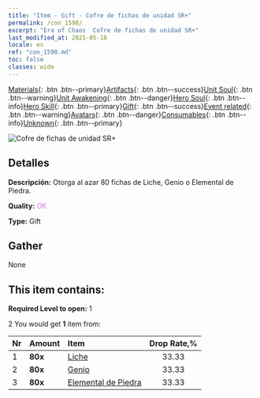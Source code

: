 ```yaml
---
title: "Item - Gift - Cofre de fichas de unidad SR+"
permalink: /con_1598/
excerpt: "Era of Chaos  Cofre de fichas de unidad SR+"
last_modified_at: 2021-05-18
locale: es
ref: "con_1598.md"
toc: false
classes: wide
---
```

 [Materials](/ItemsES/){: .btn .btn--primary}[Artifacts](/ItemsES/Artifacts/){: .btn .btn--success}[Unit Soul](/ItemsES/UnitSoul/){: .btn .btn--warning}[Unit Awakening](/ItemsES/UnitAwakening/){: .btn .btn--danger}[Hero Soul](/ItemsES/HeroSoul/){: .btn .btn--info}[Hero Skill](/ItemsES/HeroSkill/){: .btn .btn--primary}[Gift](/ItemsES/Gift/){: .btn .btn--success}[Event related](/ItemsES/Events/){: .btn .btn--warning}[Avatars](/ItemsES/Avatars/){: .btn .btn--danger}[Consumables](/ItemsES/Consumables/){: .btn .btn--info}[Unknown](/ItemsES/Unknown/){: .btn .btn--primary}

 ![Cofre de fichas de unidad SR+](/images/t/i_907210.png)

## Detalles
 **Descripción:** Otorga al azar 80 fichas de Liche, Genio o Elemental de Piedra.

 **Quality:** <span style="color: #DA70D6">OK</span>

 **Type:** Gift

## Gather

  None

## This item contains:

 **Required Level to open:** 1

 2 You would get **1** item  from:

  | Nr | Amount |     Item    | Drop Rate,% |
  |:---|:-------|:------------|:---------:|
  | 1 |  **80x** | [Liche](/ItemsES/unt_212/) | 33.33 | 
  | 2 |  **80x** | [Genio](/ItemsES/unt_239/) | 33.33 | 
  | 3 |  **80x** | [Elemental de Piedra](/ItemsES/unt_266/) | 33.33 | 
